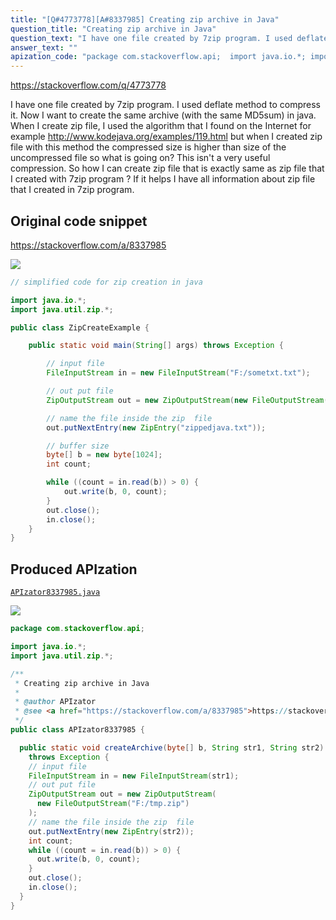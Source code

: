 ```yaml
---
title: "[Q#4773778][A#8337985] Creating zip archive in Java"
question_title: "Creating zip archive in Java"
question_text: "I have one file created by 7zip program. I used deflate method to compress it. Now I want to create the same archive (with the same MD5sum) in java. When I create zip file, I used the algorithm that I found on the Internet for example http://www.kodejava.org/examples/119.html but when I created zip file with this method the compressed size is higher than size of the uncompressed file so what is going on? This isn't a very useful compression. So how I can create zip file that is exactly same as zip file that I created with 7zip program ? If it helps I have all information about zip file that I created in 7zip program."
answer_text: ""
apization_code: "package com.stackoverflow.api;  import java.io.*; import java.util.zip.*;  /**  * Creating zip archive in Java  *  * @author APIzator  * @see <a href=\"https://stackoverflow.com/a/8337985\">https://stackoverflow.com/a/8337985</a>  */ public class APIzator8337985 {    public static void createArchive(byte[] b, String str1, String str2)     throws Exception {     // input file     FileInputStream in = new FileInputStream(str1);     // out put file     ZipOutputStream out = new ZipOutputStream(       new FileOutputStream(\"F:/tmp.zip\")     );     // name the file inside the zip  file     out.putNextEntry(new ZipEntry(str2));     int count;     while ((count = in.read(b)) > 0) {       out.write(b, 0, count);     }     out.close();     in.close();   } }"
---
```


https://stackoverflow.com/q/4773778

I have one file created by 7zip program. I used deflate method to compress it. Now I want to create the same archive (with the same MD5sum) in java. When I create zip file, I used the algorithm that I found on the Internet for example http://www.kodejava.org/examples/119.html but when I created zip file with this method the compressed size is higher than size of the uncompressed file so what is going on? This isn&#x27;t a very useful compression. So how I can create zip file that is exactly same as zip file that I created with 7zip program ? If it helps I have all information about zip file that I created in 7zip program.



## Original code snippet

https://stackoverflow.com/a/8337985



<div class="code-logo"><img src="/stackoverflow.png" /></div>

```java
// simplified code for zip creation in java

import java.io.*;
import java.util.zip.*;

public class ZipCreateExample {

    public static void main(String[] args) throws Exception {

        // input file 
        FileInputStream in = new FileInputStream("F:/sometxt.txt");

        // out put file 
        ZipOutputStream out = new ZipOutputStream(new FileOutputStream("F:/tmp.zip"));

        // name the file inside the zip  file 
        out.putNextEntry(new ZipEntry("zippedjava.txt")); 

        // buffer size
        byte[] b = new byte[1024];
        int count;

        while ((count = in.read(b)) > 0) {
            out.write(b, 0, count);
        }
        out.close();
        in.close();
    }
}
```

## Produced APIzation

[`APIzator8337985.java`](https://github.com/pasqualesalza/apization-temp/raw/main/data/search/APIzator8337985.java)

<div class="code-logo"><img src="/apizator.png" /></div>

```java
package com.stackoverflow.api;

import java.io.*;
import java.util.zip.*;

/**
 * Creating zip archive in Java
 *
 * @author APIzator
 * @see <a href="https://stackoverflow.com/a/8337985">https://stackoverflow.com/a/8337985</a>
 */
public class APIzator8337985 {

  public static void createArchive(byte[] b, String str1, String str2)
    throws Exception {
    // input file
    FileInputStream in = new FileInputStream(str1);
    // out put file
    ZipOutputStream out = new ZipOutputStream(
      new FileOutputStream("F:/tmp.zip")
    );
    // name the file inside the zip  file
    out.putNextEntry(new ZipEntry(str2));
    int count;
    while ((count = in.read(b)) > 0) {
      out.write(b, 0, count);
    }
    out.close();
    in.close();
  }
}

```